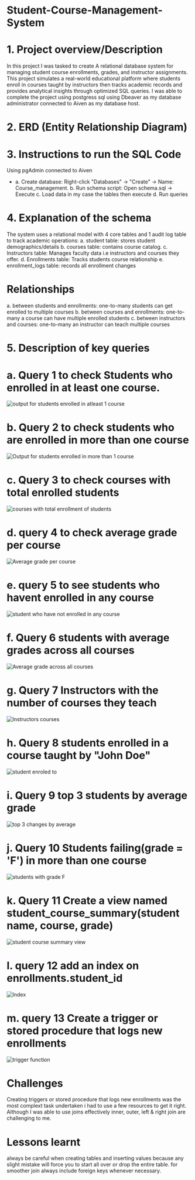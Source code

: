 # Student-Course-Management-System
# 1. Project overview/Description
In this project I was tasked to create A relational database system for managing student course enrollments, grades, and instructor assignments.  This project simulates a real-world educational platform where students enroll in courses taught by instructors then tracks academic records and provides analytical insights through optimized SQL queries. I was able to complete the project using postgress sql using Dbeaver as my database administrator connected to Aiven as my database host.
# 2. ERD (Entity Relationship Diagram)

# 3. Instructions to run the SQL Code
Using pgAdmin connected to Aiven
* a. Create database: Right-click "Databases" → "Create" → Name: Course_management.
b. Run schema script: Open schema.sql → Execute
c. Load data in my case the tables then execute
d. Run queries 
# 4. Explanation of the schema
The system uses a relational model with 4 core tables and 1 audit log table to track academic operations:
a. student table: stores student demographics/details
b. courses table: contains course catalog.
c. Instructors table: Manages faculty data i.e instructors and courses they offer.
d. Enrollments table: Tracks students course relationship
e. enrollment_logs table: records all enrollment changes
# Relationships
a. between students and enrollments: one-to-many
students can get enrolled to multiple courses
b. between courses and enrollments: one-to-many
a course can have multiple enrolled students
c. between instructors and courses: one-to-many
an instructor can teach multiple courses
# 5. Description of key queries

# a. Query 1 to check Students who enrolled in at least one course.
![output for students enrolled in atleast 1 course](https://github.com/user-attachments/assets/bc146d4f-0fa9-4695-9a75-1008bda2d888)
# b. Query 2 to check students who are enrolled in more than one course
![Output for students enrolled in more than 1 course](https://github.com/user-attachments/assets/3a31ce7a-780b-4d5f-9776-a98bd2b99383)
# c. Query 3 to check courses with total enrolled students
![courses with total enrollment of students](https://github.com/user-attachments/assets/d66b53f3-901c-45de-a156-3a167129a829)
# d. query 4 to check average grade per course
![Average grade per course](https://github.com/user-attachments/assets/3c79403c-285d-4710-ba7b-6b7f7d9ae1d1)
# e. query 5 to see students who havent enrolled in any course
![student who have not enrolled in any course](https://github.com/user-attachments/assets/61e527f2-0251-41dd-8030-606fcdc2268f)
# f. Query 6 students with average grades across all courses
![Average grade across all courses](https://github.com/user-attachments/assets/f060f8cb-559f-44d7-86ff-f9568940d6d1)
# g. Query 7 Instructors with the number of courses they teach
![Instructors courses](https://github.com/user-attachments/assets/5e4a2d93-6e16-489a-ab33-3c5606875475)
# h. Query 8 students enrolled in a course taught by "John Doe"
![student enroled to](https://github.com/user-attachments/assets/74671b8d-b4c1-4dc0-9525-996cc54a44f4)
# i. Query 9 top 3 students by average grade
![top 3 changes by average](https://github.com/user-attachments/assets/06ae3275-dfcf-4bfc-985b-87dbb02f791e)
# j. Query 10 Students failing(grade = 'F') in more than one course
![students with grade F](https://github.com/user-attachments/assets/dcca53ea-3182-4926-b015-25cbbc594c3b)
# k. Query 11 Create a view named student_course_summary(student name, course, grade)
![student course summary view](https://github.com/user-attachments/assets/5971acbf-ce33-4b5f-b48c-8723c1e30629)
# l. query 12 add an index on enrollments.student_id
![Index](https://github.com/user-attachments/assets/e20f8bc4-21c2-49fe-a106-068e7eaf207f)
# m. query 13 Create a trigger or stored procedure that logs new enrollments
![trigger function](https://github.com/user-attachments/assets/364cca4f-8a6c-41c2-af60-49f852adc6bb)
# Challenges
Creating triggers  or stored procedure that logs new enrollments was the most complext task undertaken i had to use a few resources to get it right.
Although I was able to use joins effectively inner, outer, left & right join are challenging to me.
# Lessons learnt 
always be careful when creating tables and inserting values because any slight mistake will force you to start all over or drop the entire table.
for smoother join always include foreign keys whenever necessary.


